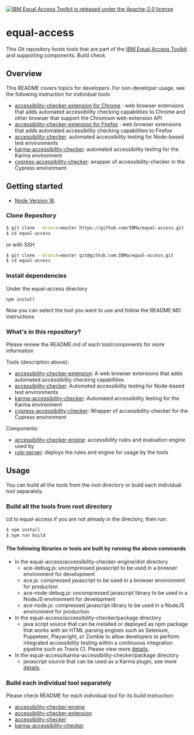 [![IBM Equal Access Toolkit is released under the Apache-2.0 license](https://img.shields.io/badge/license-Apache--2.0-blue.svg)](./LICENSE)

# equal-access

This Git repository hosts tools that are part of the [IBM Equal Access Toolkit](https://ibm.com/able/toolkit) and supporting components. Build check

## Overview

This README covers topics for developers. For non-developer usage, see the following instruction for individual tools:
* [accessibility-checker-extension for Chrome](https://chrome.google.com/webstore/detail/ibm-equal-access-accessib/lkcagbfjnkomcinoddgooolagloogehp) : web browser extensions that adds automated accessibility checking capabilities to Chrome and other browser that support the Chromium web-extension API
* [accessibility-checker-extension for Firefox](https://addons.mozilla.org/en-US/firefox/addon/accessibility-checker/) : web browser extensions that adds automated accessibility checking capabilities to Firefox
* [accessibility-checker](https://www.npmjs.com/package/accessibility-checker): automated accessibility testing for Node-based test environments
* [karma-accessibility-checker](https://www.npmjs.com/package/karma-accessibility-checker): automated accessibility testing for the Karma environment
* [cypress-accessibility-checker](https://www.npmjs.com/package/cypress-accessibility-checker): wrapper of accessibility-checker in the Cypress environment


## Getting started

* [Node Version 16](https://nodejs.org/en/download/).

### Clone Repository

```bash
$ git clone --branch=master https://github.com/IBMa/equal-access.git
$ cd equal-access
```
or with SSH

```bash
$ git clone --branch=master git@github.com:IBMa/equal-access.git
$ cd equal-access
```

### Install dependencies

Under the equal-access directory

```
npm install
```
Now you can select the tool you want to use and follow the README.MD instructions


### What's in this repository?

Please review the README.md of each tool/components for more information

Tools (description above):
* [accessibility-checker-extension](accessibility-checker-extension/README.md): A web browser extensions that adds automated accessibility checking capabilities
* [accessibility-checker](accessibility-checker/README.md): Automated accessibility testing for Node-based test environments
* [karma-accessibility-checker](karma-accessibility-checker/README.md): Automated accessibility testing for the Karma environment
* [cypress-accessibility-checker](cypress-accessibility-checker/README.md): Wrapper of accessibility-checker for the Cypress environment

Components:
* [accessibility-checker-engine](accessibility-checker-engine/README.md): accessibility rules and evaluation engine used by
* [rule-server](https://github.com/IBMa/equal-access/tree/master/rule-server): deploys the rules and engine for usage by the tools


## Usage

You can build all the tools from the root directory or build each individual tool separately.

### Build all the tools from root directory

cd to equal-access if you are not already in the directory, then run:

```bash
$ npm install
$ npm run build
```

#### The following libraries or tools are built by running the above commands

* In the equal-access/accessibility-checker-engine/dist directory
  * ace-debug.js: uncompressed javascript to be used in a browser environment for development
  * ace.js: compressed javascript to be used in a browser environment for production
  * ace-node-debug.js: uncompressed javascript library to be used in a NodeJS environment for development
  * ace-node.js: compressed javascript library to be used in a NodeJS environment for production
* In the equal-access/accessibility-checker/package directory
  * java script source that can be installed or deployed as npm package that works with an HTML parsing engines such as Selenium, Puppeteer, Playwright, or Zombie to allow developers to perform integrated accessibility testing within a continuous integration pipeline such as Travis CI. Please view more [details](accessibility-checker/src/README.md).
* In the equal-access/karma-accessibility-checker/package directory
  * javascript source that can be used as a Karma plugin, see more [details](karma-accessibility-checker/README.md).

### Build each individual tool separately

Please check README for each individual tool for its build instruction:

* [accessibility-checker-engine](accessibility-checker-engine/README.md)
* [accessibility-checker-extension](accessibility-checker-extension/README.md)
* [accessibility-checker](accessibility-checker/README.md)
* [karma-accessibility-checker](karma-accessibility-checker/README.md)
